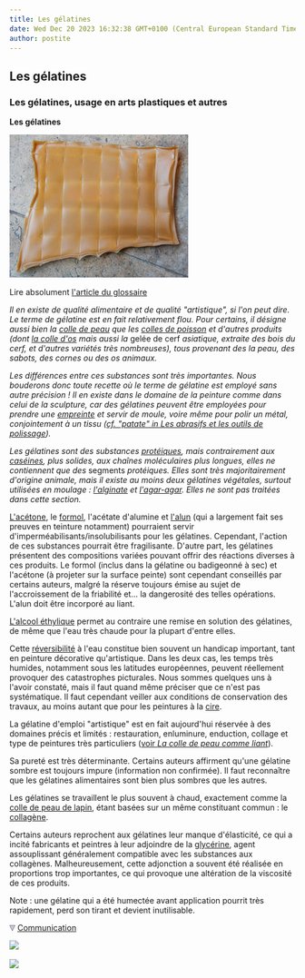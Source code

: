 ```yaml
---
title: Les gélatines
date: Wed Dec 20 2023 16:32:38 GMT+0100 (Central European Standard Time)
author: postite
---
```


## Les gélatines
### Les gélatines, usage en arts plastiques et autres
 **Les gélatines**  

![](images/colledepeauenplaqueversionweb.jpg)

Lire absolument [l'article du glossaire](gelatine2.html)

_Il en existe de qualité alimentaire et de qualité "artistique", si l'on peut dire. Le terme de gélatine est en fait relativement flou. Pour certains, il désigne aussi bien la [colle de peau](colledepeau.html) que les [colles de poisson](colledepoisson.html) et d'autres produits (dont [la colle d'os](colledos.html) mais aussi la_ gelée de cerf _asiatique, extraite des bois du cerf, et d'autres variétés très nombreuses), tous provenant des la peau, des sabots, des cornes ou des os animaux._

_Les différences entre ces substances sont très importantes. Nous bouderons donc toute recette où le terme de gélatine est employé sans autre précision ! Il en existe dans le domaine de la peinture comme dans celui de la sculpture, car des gélatines peuvent être employées pour prendre une [empreinte](moulage.html) et servir de moule, voire même pour polir un métal, conjointement à un tissu ([cf. "patate" in Les abrasifs et les outils de polissage](abrasifs.html#patate))._

_Les gélatines sont des substances [protéiques](proteine.html), mais contrairement aux [caséines](caseine.html), plus solides, aux chaînes moléculaires plus longues, elles ne contiennent que des_ segments _protéiques. Elles sont très majoritairement d'origine animale, mais il existe au moins deux gélatines végétales, surtout utilisées en moulage : [l'alginate](alginate.html) et [l'agar-agar](agaragar.html). Elles ne sont pas traitées dans cette section._

[L'acétone](acetone.html), le [formol](formol.html), l'acétate d'alumine et [l'alun](alun.html) (qui a largement fait ses preuves en teinture notamment) pourraient servir d'imperméabilisants/insolubilisants pour les gélatines. Cependant, l'action de ces substances pourrait être fragilisante. D'autre part, les gélatines présentent des compositions variées pouvant offrir des réactions diverses à ces produits. Le formol (inclus dans la gélatine ou badigeonné à sec) et l'acétone (à projeter sur la surface peinte) sont cependant conseillés par certains auteurs, malgré la réserve toujours émise au sujet de l'accroissement de la friabilité et... la dangerosité des telles opérations.  
L'alun doit être incorporé au liant.

[L'alcool éthylique](alcools.html) permet au contraire une remise en solution des gélatines, de même que l'eau très chaude pour la plupart d'entre elles.

Cette [réversibilité](liants.html#reversibilite) à l'eau constitue bien souvent un handicap important, tant en peinture décorative qu'artistique. Dans les deux cas, les temps très humides, notamment sous les latitudes européennes, peuvent réellement provoquer des catastrophes picturales. Nous sommes quelques uns à l'avoir constaté, mais il faut quand même préciser que ce n'est pas systématique. Il faut cependant veiller aux conditions de conservation des travaux, au moins autant que pour les peintures à la [cire](cires.html).

La gélatine d'emploi "artistique" est en fait aujourd'hui réservée à des domaines précis et limités : restauration, enluminure, enduction, collage et type de peintures très particuliers ([voir _La colle de peau comme liant_](colledepeau.html#lacolledepeaucommeliant)).

Sa pureté est très déterminante. Certains auteurs affirment qu'une gélatine sombre est toujours impure (information non confirmée). Il faut reconnaître que les gélatines alimentaires sont bien plus sombres que les autres.

Les gélatines se travaillent le plus souvent à chaud, exactement comme la [colle de peau de lapin](colledepeau.html), étant basées sur un même constituant commun : le [collagène](collagene.html).

Certains auteurs reprochent aux gélatines leur manque d'élasticité, ce qui a incité fabricants et peintres à leur adjoindre de la [glycérine](glycerine.html), agent assouplissant généralement compatible avec les substances aux collagènes. Malheureusement, cette adjonction a souvent été réalisée en proportions trop importantes, ce qui provoque une altération de la viscosité de ces produits.

Note : une gélatine qui a été humectée avant application pourrit très rapidement, perd son tirant et devient inutilisable.



![](images/flechebas.gif) [Communication](http://www.artrealite.com/annonceurs.htm) 

[![](https://cbonvin.fr/sites/regie.artrealite.com/visuels/campagne1.png)](index-2.html#20131014)

![](https://cbonvin.fr/sites/regie.artrealite.com/visuels/campagne2.png)